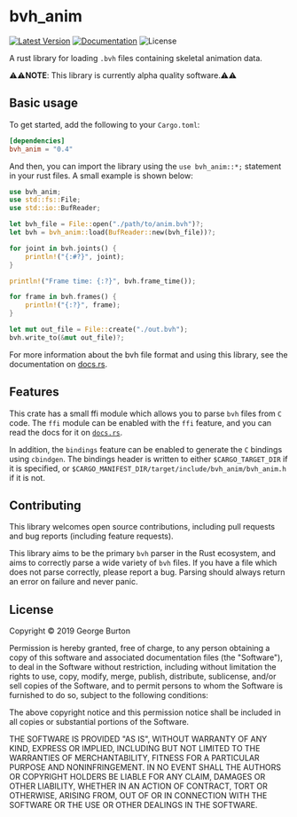 # bvh_anim

[![Latest Version]][crates.io] [![Documentation]][docs.rs] ![License]

A rust library for loading `.bvh` files containing skeletal animation data.

⚠⚠**NOTE**: This library is currently alpha quality software.⚠⚠

## Basic usage

To get started, add the following to your `Cargo.toml`:

```toml
[dependencies]
bvh_anim = "0.4"
```

And then, you can import the library using the `use bvh_anim::*;` statement
in your rust files. A small example is shown below:

```rust
use bvh_anim;
use std::fs::File;
use std::io::BufReader;

let bvh_file = File::open("./path/to/anim.bvh")?;
let bvh = bvh_anim::load(BufReader::new(bvh_file))?;

for joint in bvh.joints() {
    println!("{:#?}", joint);
}

println!("Frame time: {:?}", bvh.frame_time());

for frame in bvh.frames() {
    println!("{:?}", frame);
}

let mut out_file = File::create("./out.bvh");
bvh.write_to(&mut out_file)?;
```

For more information about the bvh file format and using this library,
see the documentation on [docs.rs](https://docs.rs/bvh_anim).

## Features

This crate has a small ffi module which allows you to parse `bvh` files
from `C` code. The `ffi` module can be enabled with the `ffi` feature,
and you can read the docs for it on [`docs.rs`][docs.rs/ffi].

In addition, the `bindings` feature can be enabled to generate the `C`
bindings using `cbindgen`. The bindings header is written to either
`$CARGO_TARGET_DIR` if it is specified, or
`$CARGO_MANIFEST_DIR/target/include/bvh_anim/bvh_anim.h` if it is
not.

## Contributing

This library welcomes open source contributions, including pull requests and bug
reports (including feature requests).

This library aims to be the primary `bvh` parser in the Rust ecosystem, and aims
to correctly parse a wide variety of `bvh` files. If you have a file which does
not parse correctly, please report a bug. Parsing should always return an error on
failure and never panic.

## License

Copyright © 2019 George Burton

Permission is hereby granted, free of charge, to any person obtaining a copy of this software
and associated documentation files (the "Software"), to deal in the Software without restriction,
including without limitation the rights to use, copy, modify, merge, publish, distribute, sublicense,
and/or sell copies of the Software, and to permit persons to whom the Software is furnished to do so,
subject to the following conditions:

The above copyright notice and this permission notice shall be included in all copies or substantial
portions of the Software.

THE SOFTWARE IS PROVIDED "AS IS", WITHOUT WARRANTY OF ANY KIND, EXPRESS OR IMPLIED, INCLUDING BUT NOT
LIMITED TO THE WARRANTIES OF MERCHANTABILITY, FITNESS FOR A PARTICULAR PURPOSE AND NONINFRINGEMENT. IN
NO EVENT SHALL THE AUTHORS OR COPYRIGHT HOLDERS BE LIABLE FOR ANY CLAIM, DAMAGES OR OTHER LIABILITY,
WHETHER IN AN ACTION OF CONTRACT, TORT OR OTHERWISE, ARISING FROM, OUT OF OR IN CONNECTION WITH THE
SOFTWARE OR THE USE OR OTHER DEALINGS IN THE SOFTWARE.

[Documentation]: https://docs.rs/bvh_anim/badge.svg
[Latest Version]: https://img.shields.io/crates/v/bvh_anim.svg
[docs.rs]: https://docs.rs/bvh_anim
[crates.io]: https://crates.io/crates/bvh_anim
[License]: https://img.shields.io/crates/l/bvh_anim.svg
<!--
Remember to update this when a new version is published!!!
-->
[docs.rs/ffi]: https://docs.rs/bvh_anim/0.4.0/bvh_anim/ffi/index.html
